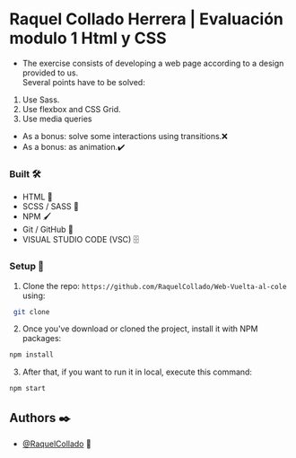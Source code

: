 # Raquel Collado Herrera  | Evaluación modulo 1 Html y CSS  

* The exercise consists of developing a web page according to a design provided to us.  
Several points have to be solved:
1. Use Sass.
2. Use flexbox and CSS Grid.
3. Use media queries
- As a bonus: solve some interactions using transitions.❌ 
- As a bonus: as animation.✔️ 
  

### Built 🛠️

- HTML 📌
- SCSS / SASS 🔗 
- NPM 🖌️
- Git / GitHub 📂
- VISUAL STUDIO CODE (VSC) 🗄️  
  

### Setup 🚀

1. Clone the repo: `https://github.com/RaquelCollado/Web-Vuelta-al-cole` using:

```bash
 git clone
```

2. Once you've download or cloned the project, install it with NPM packages:

```bash
npm install
```

3.  After that, if you want to run it in local, execute this command:

```bash
npm start
```

## Authors ✒️  

- [@RaquelCollado](https://www.github.com/RaquelCollado) 🐌

